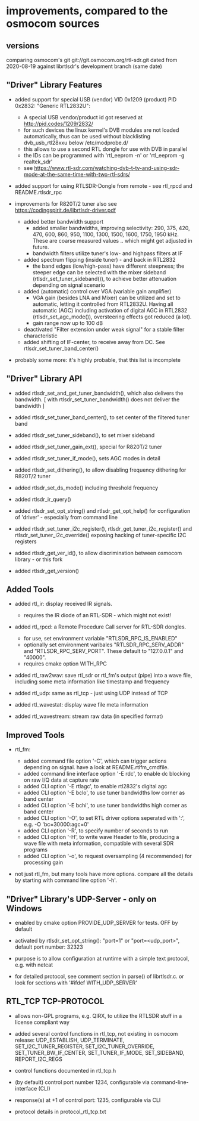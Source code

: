 
# improvements, compared to the osmocom sources


## versions

comparing osmocom's git git://git.osmocom.org/rtl-sdr.git dated from 2020-08-19
against librtlsdr's development branch (same date)


## "Driver" Library Features

* added support for special USB (vendor) VID 0x1209 (product) PID 0x2832: "Generic RTL2832U":
  * A special USB vendor/product id got reserved at http://pid.codes/1209/2832/
  * for such devices the linux kernel's DVB modules are not loaded automatically, thus can be used without blacklisting dvb_usb_rtl28xxu below /etc/modprobe.d/
  * this allows to use a second RTL dongle for use with DVB in parallel
  * the IDs can be programmed with 'rtl_eeprom -n' or 'rtl_eeprom -g realtek_sdr'
  * see https://www.rtl-sdr.com/watching-dvb-t-tv-and-using-sdr-mode-at-the-same-time-with-two-rtl-sdrs/

* added support for using RTLSDR-Dongle from remote - see rtl_rpcd and README.rtlsdr_rpc

* improvements for R820T/2 tuner
  also see https://codingspirit.de/librtlsdr-driver.pdf
  * added better bandwidth support
    * added smaller bandwidths, improving selectivity:
      290, 375, 420, 470, 600, 860, 950, 1100, 1300, 1500, 1600, 1750, 1950 kHz.
      These are coarse measured values .. which might get adjusted in future.
    * bandwidth filters utilize tuner's low- and highpass filters at IF
  * added spectrum flipping (inside tuner) - and back in RTL2832
    * the band edges (low/high-pass) have different steepness;
      the steeper edge can be selected with the mixer sideband (rtlsdr_set_tuner_sideband()),
      to achieve better attenuation depending on signal scenario
  * added (automatic) control over VGA (variable gain amplifier)
    * VGA gain (besides LNA and Mixer) can be utilized and set to automatic,
      letting it controlled from RTL2832U.
      Having all automatic (AGC) including activation of digital AGC in RTL2832
      (rtlsdr_set_agc_mode()), oversteering effects got reduced (a lot).
    * gain range now up to 100 dB
  * deactivated "Filter extension under weak signal" for a stable filter characteristic
  * added shifting of IF-center, to receive away from DC. See rtlsdr_set_tuner_band_center()

* probably some more: it's highly probable, that this list is incomplete


## "Driver" Library API

* added rtlsdr_set_and_get_tuner_bandwidth(), which also delivers the bandwidth.
 [ with rtlsdr_set_tuner_bandwidth() does not deliver the bandwidth ]

* added rtlsdr_set_tuner_band_center(),  to set center of the filtered tuner band

* added rtlsdr_set_tuner_sideband(), to set mixer sideband

* added rtlsdr_set_tuner_gain_ext(), special for R820T/2 tuner

* added rtlsdr_set_tuner_if_mode(), sets AGC modes in detail

* added rtlsdr_set_dithering(), to allow disabling frequency dithering for R820T/2 tuner

* added rtlsdr_set_ds_mode() including threshold frequency

* added rtlsdr_ir_query()

* added rtlsdr_set_opt_string() and rtlsdr_get_opt_help()
 for configuration of 'driver' - especially from command line

* added rtlsdr_set_tuner_i2c_register(), rtlsdr_get_tuner_i2c_register()
 and rtlsdr_set_tuner_i2c_override()
 exposing hacking of tuner-specific I2C registers

* added rtlsdr_get_ver_id(),
 to allow discrimination between osmocom library - or this fork

* added rtlsdr_get_version()


## Added Tools

* added rtl_ir:
 display received IR signals.
  * requires the IR diode of an RTL-SDR - which might not exist!

* added rtl_rpcd:
 a Remote Procedure Call server for RTL-SDR dongles.
  * for use, set environment variable "RTLSDR_RPC_IS_ENABLED"
  * optionally set environment varibales "RTLSDR_RPC_SERV_ADDR"
    and "RTLSDR_RPC_SERV_PORT". These default to "127.0.0.1" and "40000".
  * requires cmake option WITH_RPC

* added rtl_raw2wav:
 save rtl_sdr or rtl_fm's output (pipe) into a wave file,
 including some meta information like timestamp and frequency

* added rtl_udp:
 same as rtl_tcp - just using UDP instead of TCP

* added rtl_wavestat:
 display wave file meta information

* added rtl_wavestream:
 stream raw data (in specified format)


## Improved Tools

* rtl_fm:
  * added command file option '-C', which can trigger actions depending on signal.
    have a look at README.rtlfm_cmdfile.
  * added command line interface option '-E rdc', to enable dc blocking on raw I/Q data at capture rate
  * added CLI option '-E rtlagc', to enable rtl2832's digital agc
  * added CLI option '-E bclo', to use tuner bandwidths low  corner as band center
  * added CLI option '-E bchi', to use tuner bandwidths high corner as band center
  * added CLI option '-O', to set RTL driver options seperated with ':', e.g. -O 'bc=30000:agc=0'
  * added CLI option '-R', to specify number of seconds to run
  * added CLI option '-H', to write wave Header to file, producing a wave file with meta information,
    compatible with several SDR programs
  * added CLI option '-o', to request oversampling (4 recommended) for processing gain

* not just rtl_fm, but many tools have more options.
 compare all the details by starting with command line option '-h'.


## "Driver" Library's UDP-Server - only on Windows

* enabled by cmake option PROVIDE_UDP_SERVER for tests. OFF by default

* activated by rtlsdr_set_opt_string(): "port=1" or "port=<udp_port>",
 default port number: 32323

* purpose is to allow configuration at runtime with a simple text protocol, e.g. with netcat

* for detailed protocol, see comment section in parse() of librtlsdr.c.
 or look for sections with '#ifdef WITH_UDP_SERVER'



## RTL_TCP TCP-PROTOCOL

* allows non-GPL programs, e.g. QIRX, to utilize the RTLSDR stuff in a license compliant way

* added several control functions in rtl_tcp, not existing in osmocom release:
 UDP_ESTABLISH, UDP_TERMINATE, SET_I2C_TUNER_REGISTER, SET_I2C_TUNER_OVERRIDE,
 SET_TUNER_BW_IF_CENTER, SET_TUNER_IF_MODE, SET_SIDEBAND, REPORT_I2C_REGS

* control functions documented in rtl_tcp.h

* (by default) control port number 1234, configurable via command-line-interface (CLI)

* response(s) at +1 of control port: 1235, configurable via CLI

* protocol details in protocol_rtl_tcp.txt

